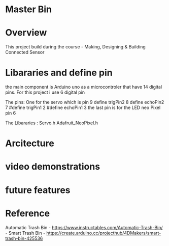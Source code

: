 
# Master Bin


# Overview 

This project build during the course - Making, Designing & Building Connected Sensor

# Libararies and define pin 

the main component is Arduino uno as a microcontroler that have 14 digital pins.
For this project i use 6 digital pin 

The pins: 
One for the servo which is pin 9
define trigPin2 8
define echoPin2 7
#define trigPin1 2
#define echoPin1 3
the last pin is for the LED neo Pixel pin 6

The Libararies : 
Servo.h
Adafruit_NeoPixel.h




# Arcitecture 

# video demonstrations


# future features
# Reference 

Automatic Trash Bin - https://www.instructables.com/Automatic-Trash-Bin/ - 
Smart Trash Bin - https://create.arduino.cc/projecthub/4DMakers/smart-trash-bin-425536
